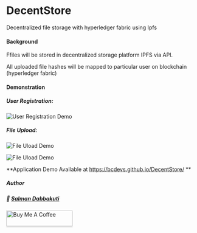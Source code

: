 # DecentStore
Decentralized file storage with hyperledger fabric using Ipfs

#### Background
Ffiles will be stored in decentralized storage platform IPFS via API.

All uploaded file hashes will be mapped to particular user on blockchain (hyperledger fabric)
#### Demonstration

##### User Registration:
![User Registration Demo](https://j.gifs.com/WLv6pE.gif)

##### File Upload:
![File Uload Demo](https://j.gifs.com/yo5m3n.gif)

![File Uload Demo](https://j.gifs.com/OMkZwr.gif)



**Application Demo Available at https://bcdevs.github.io/DecentStore/ **

##### Author   

##### :wave: [Salman Dabbakuti](https://salmandabbakuti.github.io)

<a href="https://www.buymeacoffee.com/Salmandabbakuti" target="_blank"><img src="https://www.buymeacoffee.com/assets/img/custom_images/orange_img.png" alt="Buy Me A Coffee" style="height: 41px !important;width: 174px !important;box-shadow: 0px 3px 2px 0px rgba(190, 190, 190, 0.5) !important;-webkit-box-shadow: 0px 3px 2px 0px rgba(190, 190, 190, 0.5) !important;" ></a>    
